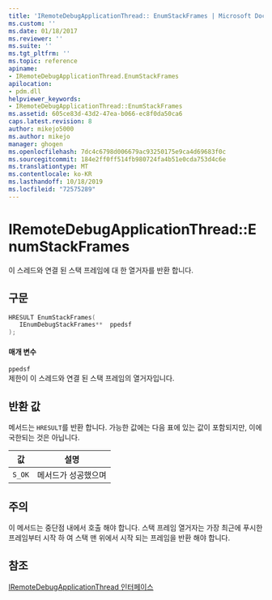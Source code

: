 ```yaml
---
title: 'IRemoteDebugApplicationThread:: EnumStackFrames | Microsoft Docs'
ms.custom: ''
ms.date: 01/18/2017
ms.reviewer: ''
ms.suite: ''
ms.tgt_pltfrm: ''
ms.topic: reference
apiname:
- IRemoteDebugApplicationThread.EnumStackFrames
apilocation:
- pdm.dll
helpviewer_keywords:
- IRemoteDebugApplicationThread::EnumStackFrames
ms.assetid: 605ce83d-43d2-47ea-b066-ec8f0da50ca6
caps.latest.revision: 8
author: mikejo5000
ms.author: mikejo
manager: ghogen
ms.openlocfilehash: 7dc4c6798d006679ac93250175e9ca4d69683f0c
ms.sourcegitcommit: 184e2ff0ff514fb980724fa4b51e0cda753d4c6e
ms.translationtype: MT
ms.contentlocale: ko-KR
ms.lasthandoff: 10/18/2019
ms.locfileid: "72575289"
---
```

# <a name="iremotedebugapplicationthreadenumstackframes"></a>IRemoteDebugApplicationThread::EnumStackFrames
이 스레드와 연결 된 스택 프레임에 대 한 열거자를 반환 합니다.  
  
## <a name="syntax"></a>구문  
  
```cpp
HRESULT EnumStackFrames(  
   IEnumDebugStackFrames**  ppedsf  
);  
```  
  
#### <a name="parameters"></a>매개 변수  
 `ppedsf`  
 제한이 이 스레드와 연결 된 스택 프레임의 열거자입니다.  
  
## <a name="return-value"></a>반환 값  
 메서드는 `HRESULT`를 반환 합니다. 가능한 값에는 다음 표에 있는 값이 포함되지만, 이에 국한되는 것은 아닙니다.  
  
|값|설명|  
|-----------|-----------------|  
|`S_OK`|메서드가 성공했으며|  
  
## <a name="remarks"></a>주의  
 이 메서드는 중단점 내에서 호출 해야 합니다. 스택 프레임 열거자는 가장 최근에 푸시한 프레임부터 시작 하 여 스택 맨 위에서 시작 되는 프레임을 반환 해야 합니다.  
  
## <a name="see-also"></a>참조  
 [IRemoteDebugApplicationThread 인터페이스](../../winscript/reference/iremotedebugapplicationthread-interface.md)